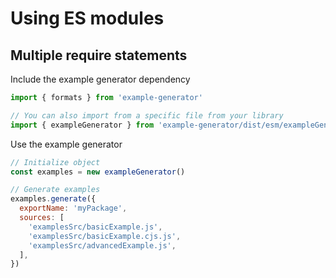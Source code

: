 # Using ES modules

## Multiple require statements

Include the example generator dependency

```js
import { formats } from 'example-generator'

// You can also import from a specific file from your library
import { exampleGenerator } from 'example-generator/dist/esm/exampleGenerator.js'
```

Use the example generator

```js
// Initialize object
const examples = new exampleGenerator()

// Generate examples
examples.generate({
  exportName: 'myPackage',
  sources: [
    'examplesSrc/basicExample.js',
    'examplesSrc/basicExample.cjs.js',
    'examplesSrc/advancedExample.js',
  ],
})
```
